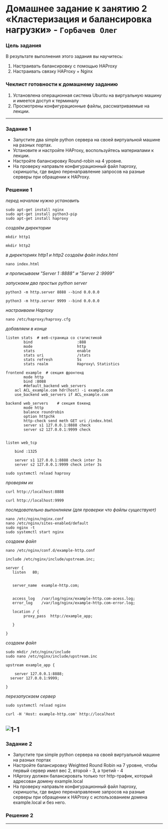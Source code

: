 # Домашнее задание к занятию 2 «Кластеризация и балансировка нагрузки»  - `Горбачев Олег`

### Цель задания
В результате выполнения этого задания вы научитесь:
1. Настраивать балансировку с помощью HAProxy
2. Настраивать связку HAProxy + Nginx

### Чеклист готовности к домашнему заданию
1. Установлена операционная система Ubuntu на виртуальную машину и имеется доступ к терминалу
2. Просмотрены конфигурационные файлы, рассматриваемые на лекции.
---

### Задание 1
- Запустите два simple python сервера на своей виртуальной машине на разных портах.
- Установите и настройте HAProxy, воспользуйтесь материалами к лекции.
- Настройте балансировку Round-robin на 4 уровне.
- На проверку направьте конфигурационный файл haproxy, скриншоты, где видно перенаправление запросов на разные серверы при обращении к HAProxy.

### Решение 1
*перед началом нужно установить*
```shell
sudo apt-get install nginx
sudo apt-get install python3-pip
sudo apt-get install haproxy
```
*создаём директории*
```shell
mkdir http1
```
```shell
mkdir http2
```
*в директориях http1 и http2 создаём файл index.html*
```shell
nano index.html
```
*и прописываем "Server 1 :8888" и "Server 2 :9999"*

*запускаем два простых python server*
```shell
python3 -m http.server 8888 --bind 0.0.0.0
```
```shell
python3 -m http.server 9999 --bind 0.0.0.0
```
*настраиваем Haproxy*
```shell
nano /etc/haproxy/haproxy.cfg
```
*добавляем в конце*
```shell
listen stats  # веб-страница со статистикой
        bind                    :888
        mode                    http
        stats                   enable
        stats uri               /stats
        stats refresh           5s
        stats realm             Haproxy\ Statistics

frontend example  # секция фронтенд
        mode http
        bind :8088
        #default_backend web_servers
	acl ACL_example.com hdr(host) -i example.com
	use_backend web_servers if ACL_example.com

backend web_servers    # секция бэкенд
        mode http
        balance roundrobin
        option httpchk
        http-check send meth GET uri /index.html
        server s1 127.0.0.1:8888 check
        server s2 127.0.0.1:9999 check


listen web_tcp

	bind :1325

	server s1 127.0.0.1:8888 check inter 3s
	server s2 127.0.0.1:9999 check inter 3s
```
```shell
sudo systemctl reload haproxy
```
*проверям их*
```shell
curl http://localhost:8888
```
```shell
curl http://localhost:9999
```
*последовательно выпонлняем (для проверки что файлы существуют)*
```shell
nano /etc/nginx/nginx.conf
nano /etc/nginx/sites-enabled/default
sudo nginx -t
sudo systemctl start nginx
```
*создаем файл*
```shell
nano /etc/nginx/conf.d/example-http.conf
```
```shell
include /etc/nginx/include/upstream.inc;

server {
   listen	80;
   

   server_name	example-http.com;
   

   access_log	/var/log/nginx/example-http.com-acess.log;
   error_log	/var/log/nginx/example-http.com-error.log;

   location / {
		proxy_pass	http://example_app;

   }

}
```
*создаем файл*
```shell
sudo mkdir /etc/nginx/include
sudo nano /etc/nginx/include/upstream.inc
```
```shell
upstream example_app {

	server 127.0.0.1:8888;
  server 127.0.0.1:9999;

}
```
*перезапускаем сервер*
```shell
sudo systemctl reload nginx
```
```shell
curl -H 'Host: example-http.com' http://localhost
```
![1-1](./8.2-1-001.jpg)
------
### Задание 2
- Запустите три simple python сервера на своей виртуальной машине на разных портах
- Настройте балансировку Weighted Round Robin на 7 уровне, чтобы первый сервер имел вес 2, второй - 3, а третий - 4
- HAproxy должен балансировать только тот http-трафик, который адресован домену example.local
- На проверку направьте конфигурационный файл haproxy, скриншоты, где видно перенаправление запросов на разные серверы при обращении к HAProxy c использованием домена example.local и без него.

### Решение 2

---
